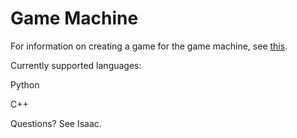 # Game Machine
For information on creating a game for the game machine, see [this]("Games/Example-Game/tutorial.md").

Currently supported languages:

Python

C++

Questions? See Isaac.
